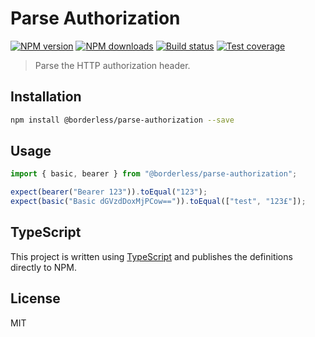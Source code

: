 # Parse Authorization

[![NPM version][npm-image]][npm-url]
[![NPM downloads][downloads-image]][downloads-url]
[![Build status][travis-image]][travis-url]
[![Test coverage][coveralls-image]][coveralls-url]

> Parse the HTTP authorization header.

## Installation

```sh
npm install @borderless/parse-authorization --save
```

## Usage

```js
import { basic, bearer } from "@borderless/parse-authorization";

expect(bearer("Bearer 123")).toEqual("123");
expect(basic("Basic dGVzdDoxMjPCow==")).toEqual(["test", "123£"]);
```

## TypeScript

This project is written using [TypeScript](https://github.com/Microsoft/TypeScript) and publishes the definitions directly to NPM.

## License

MIT

[npm-image]: https://img.shields.io/npm/v/@borderless/parse-authorization.svg?style=flat
[npm-url]: https://npmjs.org/package/@borderless/parse-authorization
[downloads-image]: https://img.shields.io/npm/dm/@borderless/parse-authorization.svg?style=flat
[downloads-url]: https://npmjs.org/package/@borderless/parse-authorization
[travis-image]: https://img.shields.io/travis/BorderlessLabs/parse-authorization.svg?style=flat
[travis-url]: https://travis-ci.org/BorderlessLabs/parse-authorization
[coveralls-image]: https://img.shields.io/coveralls/BorderlessLabs/parse-authorization.svg?style=flat
[coveralls-url]: https://coveralls.io/r/BorderlessLabs/parse-authorization?branch=master
